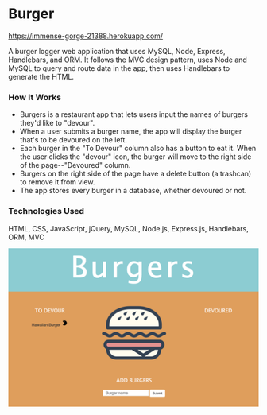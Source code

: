 # Burger
https://immense-gorge-21388.herokuapp.com/

A burger logger web application that uses MySQL, Node, Express, Handlebars, and ORM. It follows the MVC design pattern, uses Node and MySQL to query and route data in the app, then uses Handlebars to generate the HTML.

### How It Works
* Burgers is a restaurant app that lets users input the names of burgers they'd like to "devour".
* When a user submits a burger name, the app will display the burger that's to be devoured on the left.
* Each burger in the "To Devour" column also has a button to eat it. When the user clicks the "devour" icon, the burger will move to the right side of the page--"Devoured" column.
* Burgers on the right side of the page have a delete button (a trashcan) to remove it from view.
* The app stores every burger in a database, whether devoured or not.

### Technologies Used
HTML, CSS, JavaScript, jQuery, MySQL, Node.js, Express.js, Handlebars, ORM, MVC

![Burger Screen Shot](https://github.com/annielngo3/Burger/blob/master/public/assets/img/Screen%20Shot%202018-12-05%20at%2011.59.35%20PM.png) 




